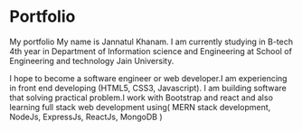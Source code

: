 # Portfolio
My portfolio 
My name is Jannatul Khanam. I am currently studying in B-tech 4th year in Department of Information science and Engineering  at School of Engineering and technology Jain University.

I hope to become a software engineer or web developer.I am experiencing in front end developing (HTML5, CSS3,  Javascript). I am building software that solving practical problem.I work with Bootstrap and react and also learning full stack web development using( MERN stack development, NodeJs, ExpressJs, ReactJs, MongoDB )
